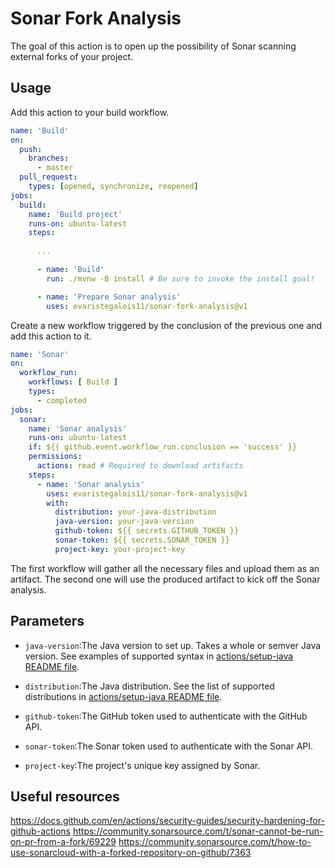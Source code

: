 # Sonar Fork Analysis
The goal of this action is to open up the possibility of Sonar scanning external forks of your project.

## Usage

Add this action to your build workflow.
```yml
name: 'Build'
on:
  push:
    branches:
      - master
  pull_request:
    types: [opened, synchronize, reopened]
jobs:
  build:
    name: 'Build project'
    runs-on: ubuntu-latest
    steps:
      
      ...

      - name: 'Build'
        run: ./mvnw -B install # Be sure to invoke the install goal!

      - name: 'Prepare Sonar analysis'
        uses: evaristegalois11/sonar-fork-analysis@v1
```

Create a new workflow triggered by the conclusion of the previous one and add this action to it. 
```yml
name: 'Sonar'
on:
  workflow_run:
    workflows: [ Build ]
    types:
      - completed
jobs:
  sonar:
    name: 'Sonar analysis'
    runs-on: ubuntu-latest
    if: ${{ github.event.workflow_run.conclusion == 'success' }}
    permissions:
      actions: read # Required to download artifacts
    steps:
      - name: 'Sonar analysis'
        uses: evaristegalois11/sonar-fork-analysis@v1
        with:
          distribution: your-java-distribution
          java-version: your-java-version
          github-token: ${{ secrets.GITHUB_TOKEN }}
          sonar-token: ${{ secrets.SONAR_TOKEN }}
          project-key: your-project-key
```

The first workflow will gather all the necessary files and upload them as an artifact. The second one will use the produced artifact to kick off the Sonar analysis.

## Parameters

- `java-version`:The Java version to set up. Takes a whole or semver Java version. See examples of supported syntax in [actions/setup-java README file](https://github.com/actions/setup-java?tab=readme-ov-file#usage).

- `distribution`:The Java distribution. See the list of supported distributions in [actions/setup-java README file](https://github.com/actions/setup-java?tab=readme-ov-file#usage).

- `github-token`:The GitHub token used to authenticate with the GitHub API.

- `sonar-token`:The Sonar token used to authenticate with the Sonar API.

- `project-key`:The project's unique key assigned by Sonar.

## Useful resources
https://docs.github.com/en/actions/security-guides/security-hardening-for-github-actions
https://community.sonarsource.com/t/sonar-cannot-be-run-on-pr-from-a-fork/69229
https://community.sonarsource.com/t/how-to-use-sonarcloud-with-a-forked-repository-on-github/7363